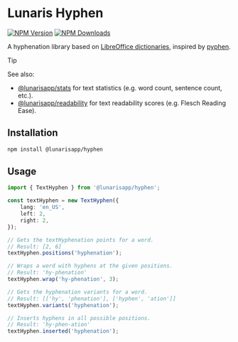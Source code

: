 # Lunaris Hyphen

[![NPM Version](https://img.shields.io/npm/v/%40lunarisapp%2Fhyphen)](https://www.npmjs.com/package/@lunarisapp/hyphen)
[![NPM Downloads](https://img.shields.io/npm/dm/%40lunarisapp%2Fhyphen)](https://www.npmjs.com/package/@lunarisapp/hyphen)

A hyphenation library based on [LibreOffice dictionaries](https://git.libreoffice.org/dictionaries), inspired by [pyphen](https://github.com/Kozea/Pyphen).

> [!TIP]
> See also:
>   - [@lunarisapp/stats](https://github.com/LunarisApp/text-tools/tree/main/packages/stats) for text statistics (e.g. word count, sentence count, etc.).
>   - [@lunarisapp/readability](https://github.com/LunarisApp/text-tools/tree/main/packages/readability) for text readability scores (e.g. Flesch Reading Ease).

## Installation

```bash
npm install @lunarisapp/hyphen
```

## Usage

```typescript
import { TextHyphen } from '@lunarisapp/hyphen';

const textHyphen = new TextHyphen({
    lang: 'en_US',
    left: 2,
    right: 2,
});

// Gets the textHyphenation points for a word.
// Result: [2, 6]
textHyphen.positions('hyphenation');

// Wraps a word with hyphens at the given positions.
// Result: 'hy-phenation'
textHyphen.wrap('hy-phenation', 3);

// Gets the hyphenation variants for a word.
// Result: [['hy', 'phenation'], ['hyphen', 'ation']]
textHyphen.variants('hyphenation');

// Inserts hyphens in all possible positions.
// Result: 'hy-phen-ation'
textHyphen.inserted('hyphenation');
```

